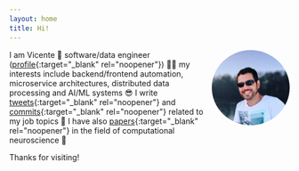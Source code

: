 ```yaml
---
layout: home
title: Hi!
---
```


<img align="right" src="foto.jpg" width="140" style="border-radius:50%;margin-left:10px;margin-bottom:10px">

I am Vicente 👋 software/data engineer
([profile](https://www.linkedin.com/in/vreyespue/){:target="\_blank" rel="noopener"}) 👨‍💻
my interests include backend/frontend automation, microservice architectures, distributed data processing and AI/ML systems 😎
I&nbsp;write
[tweets](https://twitter.com/vreyespue){:target="\_blank" rel="noopener"} and
[commits](https://github.com/vreyespue){:target="\_blank" rel="noopener"}
related to my job topics 🤖 I&nbsp;have also
[papers](https://scholar.google.de/citations?user=XnVpRFkAAAAJ){:target="\_blank" rel="noopener"}
in the field of computational neuroscience 🧠

Thanks for visiting!
